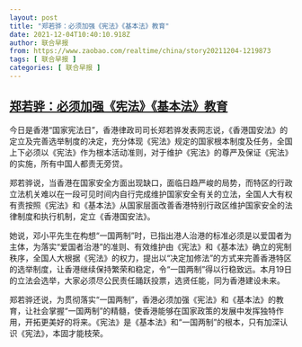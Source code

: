 ```yaml
---
layout: post
title: "郑若骅：必须加强《宪法》《基本法》教育"
date: 2021-12-04T10:40:10.918Z
author: 联合早报
from: https://www.zaobao.com/realtime/china/story20211204-1219873
tags: [ 联合早报 ]
categories: [ 联合早报 ]
---
```

<!--1638630960000-->
[郑若骅：必须加强《宪法》《基本法》教育](https://www.zaobao.com/realtime/china/story20211204-1219873)
------

<div>
<p>今日是香港“国家宪法日”，香港律政司司长郑若骅发表网志说，《香港国安法》的定立及完善选举制度的决定，充分体现《宪法》规定的国家根本制度及任务，全国上下必须以《宪法》作为根本活动准则，对于维护《宪法》的尊严及保证《宪法》的实施，所有中国人都责无旁贷。</p><p>郑若骅说，当香港在国家安全方面出现缺口，面临日趋严峻的局势，而特区的行政立法机关难以在一段可见时间内自行完成维护国家安全有关的立法，全国人大有权有责按照《宪法》和《基本法》从国家层面改善香港特别行政区维护国家安全的法律制度和执行机制，定立《香港国安法》。</p><p>她说，邓小平先生在构想“一国两制”时，已指出港人治港的标准必须是以爱国者为主体，为落实“爱国者治港”的准则、有效维护由《宪法》和《基本法》确立的宪制秩序，全国人大根据《宪法》的权力，提出以“决定加修法”的方式来完善香港特区的选举制度，让香港继续保持繁荣和稳定，令“一国两制”得以行稳致远。本月19日的立法会选举，大家必须尽公民责任踊跃投票，选贤任能，同为香港建设未来。</p><section id="imu"><div id="dfp-ad-imu1">        </div></section><p>郑若骅还说，为贯彻落实“一国两制”，香港必须加强《宪法》和《基本法》的教育，让社会掌握“一国两制”的精髓，使香港能够在国家政策的发展中发挥独特作用，开拓更美好的将来。《宪法》是《基本法》和“一国两制”的根本，只有加深认识《宪法》，本固才能枝荣。</p>      <div class="cx_paywall_placeholder" id="sph_cdp_40"></div>
</div>
